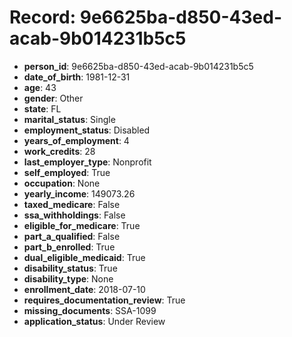 # Record: 9e6625ba-d850-43ed-acab-9b014231b5c5

- **person_id**: 9e6625ba-d850-43ed-acab-9b014231b5c5
- **date_of_birth**: 1981-12-31
- **age**: 43
- **gender**: Other
- **state**: FL
- **marital_status**: Single
- **employment_status**: Disabled
- **years_of_employment**: 4
- **work_credits**: 28
- **last_employer_type**: Nonprofit
- **self_employed**: True
- **occupation**: None
- **yearly_income**: 149073.26
- **taxed_medicare**: False
- **ssa_withholdings**: False
- **eligible_for_medicare**: True
- **part_a_qualified**: False
- **part_b_enrolled**: True
- **dual_eligible_medicaid**: True
- **disability_status**: True
- **disability_type**: None
- **enrollment_date**: 2018-07-10
- **requires_documentation_review**: True
- **missing_documents**: SSA-1099
- **application_status**: Under Review